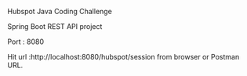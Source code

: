 Hubspot Java Coding Challenge

Spring Boot REST API project

Port : 8080

Hit url :http://localhost:8080/hubspot/session from browser or Postman URL.